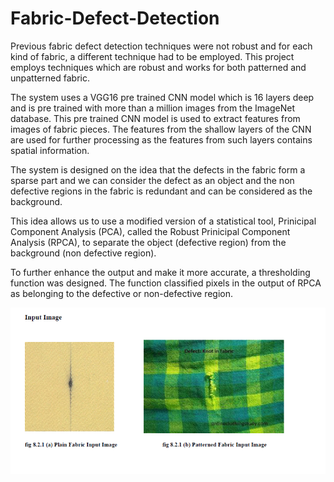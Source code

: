 # Fabric-Defect-Detection
Previous fabric defect detection techniques were not robust and for each kind of fabric, a different technique had to be employed. This project employs techniques which are robust and works for both patterned and unpatterned fabric.

The system uses a VGG16 pre trained CNN model which is 16 layers deep and is pre trained with more than a million images from the ImageNet database. This pre trained CNN model is used to extract features from images of fabric pieces. The features from the shallow layers of the CNN are used for further processing as the features from such layers contains spatial information.

The system is designed on the idea that the defects in the fabric form a sparse part and we can consider the defect as an object and the non defective regions in the fabric is redundant and can be considered as the background.

This idea allows us to use a modified version of a statistical tool, Prinicipal Component Analysis (PCA), called the Robust Prinicipal Component Analysis (RPCA), to separate the object (defective region) from the background (non defective region).

To further enhance the output and make it more accurate, a thresholding function was designed. The function classified pixels in the output of RPCA as belonging to the defective or non-defective region.

![](/Inputs.png)

